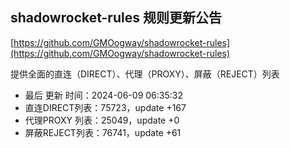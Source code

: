 ## shadowrocket-rules 规则更新公告

[https://github.com/GMOogway/shadowrocket-rules](https://github.com/GMOogway/shadowrocket-rules)

提供全面的直连（DIRECT）、代理（PROXY）、屏蔽（REJECT）列表
- 最后 更新 时间：2024-06-09 06:35:32
- 直连DIRECT列表：75723，update +167
- 代理PROXY 列表：25049，update +0
- 屏蔽REJECT列表：76741，update +61